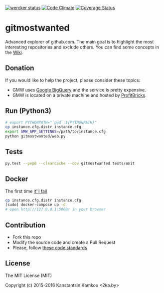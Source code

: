 [![wercker status](https://app.wercker.com/status/399c14de0d935628b87623cc0d46ad34/s/master "wercker status")](https://app.wercker.com/project/byKey/399c14de0d935628b87623cc0d46ad34)
[![Code Climate](https://codeclimate.com/github/kkamkou/gitmostwanted.com/badges/gpa.svg)](https://codeclimate.com/github/kkamkou/gitmostwanted.com)
[![Coverage Status](https://coveralls.io/repos/github/kkamkou/gitmostwanted.com/badge.svg)](https://coveralls.io/github/kkamkou/gitmostwanted.com)

# gitmostwanted
Advanced explorer of github.com. The main goal is to highlight the most interesting repositories and exclude others. You can find some concepts in the [Wiki](https://github.com/kkamkou/gitmostwanted.com/wiki).

## Donation
If you would like to help the project, please consider these topics:
- GMW uses [Google BigQuery](https://cloud.google.com/bigquery/pricing) and the service is pretty expensive.
- GMW is located on a private machine and hosted by [ProfitBricks](https://www.profitbricks.de/).

## Run (Python3)

```bash
# export PYTHONPATH="`pwd`:${PYTHONPATH}"
cp instance.cfg.distr instance.cfg
export GMW_APP_SETTINGS=/path/to/instance.cfg
python gitmostwanted/web.py
```

## Tests

```bash
py.test --pep8 --clearcache --cov gitmostwanted tests/unit
```

## Docker
The first time [it'll fail](https://github.com/docker/compose/issues/374)

```bash
cp instance.cfg.distr instance.cfg
[sudo] docker-compose up -d
# open http://127.0.0.1:5000/ in your browser
```

## Contribution
- Fork this repo
- Modify the source code and create a Pull Request
- Please, follow [these code standards](https://github.com/amontalenti/elements-of-python-style)

## License
The MIT License (MIT)

Copyright (c) 2015-2016 Kanstantsin Kamkou <2ka.by>
